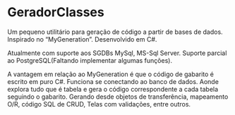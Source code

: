 # GeradorClasses
   Um pequeno utilitário para geração de código a partir de bases de dados.
   Inspirado no “MyGeneration”.
   Desenvolvido em C#.

   Atualmente com suporte aos SGDBs MySql, MS-Sql Server. Suporte parcial ao PostgreSQL(Faltando implementar algumas funções).

   A vantagem em relação ao MyGeneration é que o código de gabarito é escrito em puro C#.
   Funciona se conectando ao banco de dados. Aonde explora tudo que é tabela e gera o código correspondente a cada tabela seguindo 
o gabarito. 
   Gerando desde objetos de transferência, mapeamento O/R, código SQL de CRUD, Telas com validações, entre outros.

